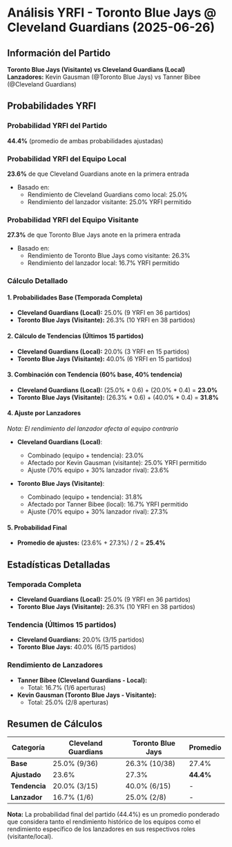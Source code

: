 # Análisis YRFI - Toronto Blue Jays @ Cleveland Guardians (2025-06-26)

## Información del Partido
**Toronto Blue Jays (Visitante) vs Cleveland Guardians (Local)**  
**Lanzadores:** Kevin Gausman (@Toronto Blue Jays) vs Tanner Bibee (@Cleveland Guardians)

## Probabilidades YRFI

### Probabilidad YRFI del Partido
**44.4%** (promedio de ambas probabilidades ajustadas)

### Probabilidad YRFI del Equipo Local
**23.6%** de que Cleveland Guardians anote en la primera entrada
- Basado en:
  - Rendimiento de Cleveland Guardians como local: 25.0%
  - Rendimiento del lanzador visitante: 25.0% YRFI permitido

### Probabilidad YRFI del Equipo Visitante
**27.3%** de que Toronto Blue Jays anote en la primera entrada
- Basado en:
  - Rendimiento de Toronto Blue Jays como visitante: 26.3%
  - Rendimiento del lanzador local: 16.7% YRFI permitido

### Cálculo Detallado

#### 1. Probabilidades Base (Temporada Completa)
- **Cleveland Guardians (Local):** 25.0% (9 YRFI en 36 partidos)
- **Toronto Blue Jays (Visitante):** 26.3% (10 YRFI en 38 partidos)

#### 2. Cálculo de Tendencias (Últimos 15 partidos)
- **Cleveland Guardians (Local):** 20.0% (3 YRFI en 15 partidos)
- **Toronto Blue Jays (Visitante):** 40.0% (6 YRFI en 15 partidos)

#### 3. Combinación con Tendencia (60% base, 40% tendencia)
- **Cleveland Guardians (Local):** (25.0% * 0.6) + (20.0% * 0.4) = **23.0%**
- **Toronto Blue Jays (Visitante):** (26.3% * 0.6) + (40.0% * 0.4) = **31.8%**

#### 4. Ajuste por Lanzadores
*Nota: El rendimiento del lanzador afecta al equipo contrario*

- **Cleveland Guardians (Local)**:
  - Combinado (equipo + tendencia): 23.0%
  - Afectado por Kevin Gausman (visitante): 25.0% YRFI permitido
  - Ajuste (70% equipo + 30% lanzador rival): 23.6%

- **Toronto Blue Jays (Visitante)**:
  - Combinado (equipo + tendencia): 31.8%
  - Afectado por Tanner Bibee (local): 16.7% YRFI permitido
  - Ajuste (70% equipo + 30% lanzador rival): 27.3%

#### 5. Probabilidad Final
- **Promedio de ajustes:** (23.6% + 27.3%) / 2 = **25.4%**

## Estadísticas Detalladas

### Temporada Completa
- **Cleveland Guardians (Local):** 25.0% (9 YRFI en 36 partidos)
- **Toronto Blue Jays (Visitante):** 26.3% (10 YRFI en 38 partidos)

### Tendencia (Últimos 15 partidos)
- **Cleveland Guardians:** 20.0% (3/15 partidos)
- **Toronto Blue Jays:** 40.0% (6/15 partidos)

### Rendimiento de Lanzadores
- **Tanner Bibee (Cleveland Guardians - Local):**
  - Total: 16.7% (1/6 aperturas)
- **Kevin Gausman (Toronto Blue Jays - Visitante):**
  - Total: 25.0% (2/8 aperturas)

## Resumen de Cálculos
| Categoría | Cleveland Guardians  | Toronto Blue Jays    | Promedio |
|-----------|----------------------|----------------------|----------|
| **Base** | 25.0% (9/36) | 26.3% (10/38) | 27.4% |
| **Ajustado** | 23.6% | 27.3% | **44.4%** |
| **Tendencia** | 20.0% (3/15) | 40.0% (6/15) | - |
| **Lanzador** | 16.7% (1/6) | 25.0% (2/8) | - |

**Nota:** La probabilidad final del partido (44.4%) es un promedio ponderado que considera tanto el rendimiento histórico de los equipos como el rendimiento específico de los lanzadores en sus respectivos roles (visitante/local).